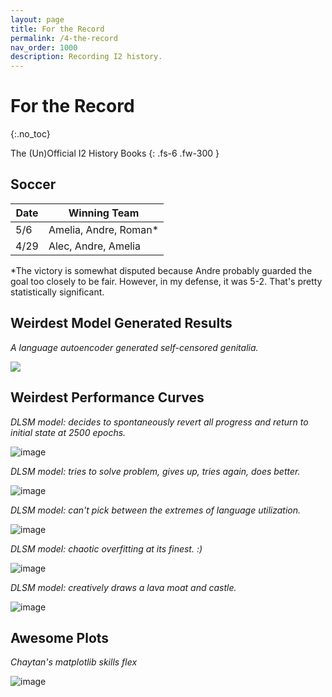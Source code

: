 ```yaml
---
layout: page
title: For the Record
permalink: /4-the-record
nav_order: 1000
description: Recording I2 history.
---
```


# For the Record
{:.no_toc}

The (Un)Official I2 History Books
{: .fs-6 .fw-300 }

## Soccer

| Date | Winning Team |
| --- | --- |
| 5/6 | Amelia, Andre, Roman* |
| 4/29 | Alec, Andre, Amelia |

*The victory is somewhat disputed because Andre probably guarded the goal too closely to be fair. However, in my defense, it was 5-2. That's pretty statistically significant.

## Weirdest Model Generated Results

*A language autoencoder generated self-censored genitalia.*

![](https://user-images.githubusercontent.com/73039742/164372535-b114c99c-f0d3-4d3c-a31b-f731d68600be.png)

## Weirdest Performance Curves

*DLSM model: decides to spontaneously revert all progress and return to initial state at 2500 epochs.*

![image](https://user-images.githubusercontent.com/73039742/166171579-0d0af259-2264-429f-aea1-cb0cd1b08af1.png)

*DLSM model: tries to solve problem, gives up, tries again, does better.*

![image](https://user-images.githubusercontent.com/73039742/166171636-3a4a8efc-3eab-455e-93d8-dd7cb391925e.png)

*DLSM model: can't pick between the extremes of language utilization.*

![image](https://user-images.githubusercontent.com/73039742/167470601-5cfb1c1b-3538-4b18-80c6-407e7ae2d871.png)

*DLSM model: chaotic overfitting at its finest. :)*

![image](https://user-images.githubusercontent.com/73039742/167777166-22889686-443c-4998-bd5a-8b48086e0c14.png)

*DLSM model: creatively draws a lava moat and castle.*

![image](https://user-images.githubusercontent.com/73039742/168405996-d462d605-7ab5-495b-af89-985dbad348bc.png)




## Awesome Plots

*Chaytan's matplotlib skills flex*

![image](https://user-images.githubusercontent.com/35582442/166622344-150dd3e8-2db7-4530-9acd-6b7bb2ed70ca.png)

